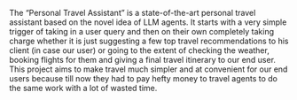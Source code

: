 The “Personal Travel Assistant” is a state-of-the-art personal travel assistant based 
on the novel idea of LLM agents. It starts with a very simple trigger of taking in a user 
query and then on their own completely taking charge whether it is just suggesting a 
few top travel recommendations to his client (in case our user) or going to the extent 
of checking the weather, booking flights for them and giving a final travel itinerary to 
our end user. This project aims to make travel much simpler and at convenient for 
our end users because till now they had to pay hefty money to travel agents to do 
the same work with a lot of wasted time.